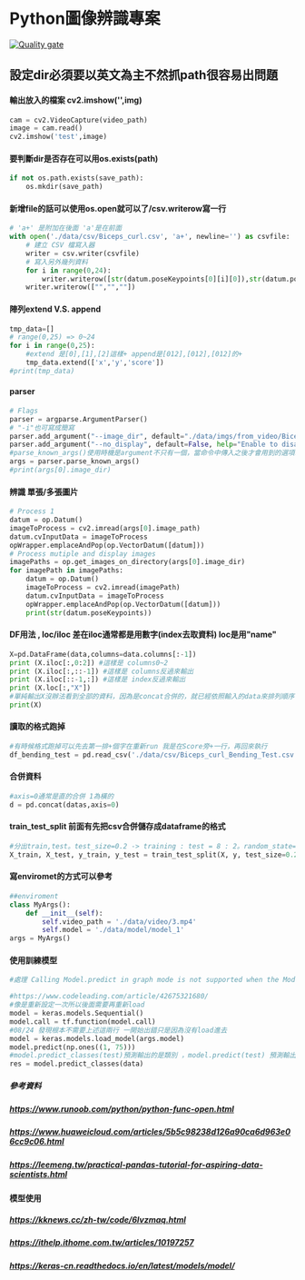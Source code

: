 # Python圖像辨識專案
[![Quality gate](https://sonarqube.210.mlc.app/api/project_badges/quality_gate?project=py-recognize-26)](https://sonarqube.210.mlc.app/dashboard?id=py-recognize-26)

## 設定dir必須要以英文為主不然抓path很容易出問題
#### 輸出放入的檔案 cv2.imshow('',img)
```py
cam = cv2.VideoCapture(video_path)
image = cam.read()
cv2.imshow('test',image)
```
#### 要判斷dir是否存在可以用os.exists(path)
```py
if not os.path.exists(save_path):
    os.mkdir(save_path)
```
#### 新增file的話可以使用os.open就可以了/csv.writerow寫一行
```py
# 'a+' 是附加在後面 'a'是在前面
with open('./data/csv/Biceps_curl.csv', 'a+', newline='') as csvfile:
    # 建立 CSV 檔寫入器
    writer = csv.writer(csvfile)
    # 寫入另外幾列資料
    for i in range(0,24):
        writer.writerow([str(datum.poseKeypoints[0][i][0]),str(datum.poseKeypoints[0][i][1]),str(datum.poseKeypoints[0][i][2])])
    writer.writerow(["","",""])
```
#### 陣列extend V.S. append
```py
tmp_data=[]
# range(0,25) => 0~24
for i in range(0,25):
    #extend 是[0],[1],[2]這樣+ append是[012],[012],[012]的+
    tmp_data.extend(['x','y','score'])
#print(tmp_data)
```
#### parser
```py
# Flags
parser = argparse.ArgumentParser()
# "-i"也可寫成簡寫
parser.add_argument("--image_dir", default="./data/imgs/from_video/Biceps_curl/img_0-99/", help="Process a directory of images. Read all standard formats (jpg, png, bmp, etc.).")
parser.add_argument("--no_display", default=False, help="Enable to disable the visual display.")
#parse_known_args()使用時機是argument不只有一個，當命令中傳入之後才會用到的選項時不會報錯而是先存起來保留到之後使用 參考資料有
args = parser.parse_known_args()
#print(args[0].image_dir)
```
#### 辨識 單張/多張圖片 
```py
# Process 1
datum = op.Datum()
imageToProcess = cv2.imread(args[0].image_path)
datum.cvInputData = imageToProcess
opWrapper.emplaceAndPop(op.VectorDatum([datum]))
# Process mutiple and display images 
imagePaths = op.get_images_on_directory(args[0].image_dir)
for imagePath in imagePaths:
    datum = op.Datum()
    imageToProcess = cv2.imread(imagePath)
    datum.cvInputData = imageToProcess
    opWrapper.emplaceAndPop(op.VectorDatum([datum]))
    print(str(datum.poseKeypoints))
```
#### DF用法 , loc/iloc 差在iloc通常都是用數字(index去取資料) loc是用"name"
```py
X=pd.DataFrame(data,columns=data.columns[:-1])
print (X.iloc[:,0:2]) #這樣是 columns0~2
print (X.iloc[:,::-1]) #這樣是 columns反過來輸出
print (X.iloc[::-1,:]) #這樣是 index反過來輸出
print (X.loc[:,"X"])
#單純輸出X沒辦法看到全部的資料，因為是concat合併的，就已經依照輸入的data來排列順序了
print(X)
```
#### 讀取的格式跑掉
```py
#有時候格式跑掉可以先去第一排+個字在重新run 我是在Score旁+一行，再回來執行
df_bending_test = pd.read_csv('./data/csv/Biceps_curl_Bending_Test.csv')
```
#### 合併資料
```py
#axis=0通常是直的合併 1為橫的
d = pd.concat(datas,axis=0)
```
#### train_test_split 前面有先把csv合併儲存成dataframe的格式
```py
#分出train,test。test_size=0.2 -> training : test = 8 : 2。random_state=None和random_state=0是不一樣的，若為None時，劃分出來的測試集或訓練集中，其類標籤的比例也是隨機的。random_state 隨機數的種子，種子相同就算例子不同也會產生相同的隨機數
X_train, X_test, y_train, y_test = train_test_split(X, y, test_size=0.2, random_state=39)
```
#### 寫enviromet的方式可以參考
```py
##enviroment
class MyArgs():
    def __init__(self):
        self.video_path = './data/video/3.mp4'
        self.model = './data/model/model_1'
args = MyArgs()
```
#### 使用訓練模型
```py
#處理 Calling Model.predict in graph mode is not supported when the Model instance was constructed with eager mode enabled

#https://www.codeleading.com/article/42675321680/ 
#像是重新設定一次所以後面需要再重新load
model = keras.models.Sequential()
model.call = tf.function(model.call)
#08/24 發現根本不需要上述這兩行 一開始出錯只是因為沒有load進去
model = keras.models.load_model(args.model)
model.predict(np.ones((1, 75)))
#model.predict_classes(test)預測輸出的是類別 ，model.predict(test) 預測輸出的是數值
res = model.predict_classes(data)
```
##### 參考資料
##### https://www.runoob.com/python/python-func-open.html
##### https://www.huaweicloud.com/articles/5b5c98238d126a90ca6d963e06cc9c06.html
##### https://leemeng.tw/practical-pandas-tutorial-for-aspiring-data-scientists.html
#### 模型使用
##### https://kknews.cc/zh-tw/code/6lvzmaq.html
##### https://ithelp.ithome.com.tw/articles/10197257
##### https://keras-cn.readthedocs.io/en/latest/models/model/